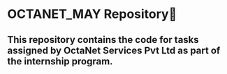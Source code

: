 # OCTANET_MAY Repository🚀
## This repository contains the code for tasks assigned by OctaNet Services Pvt Ltd as part of the internship program.
